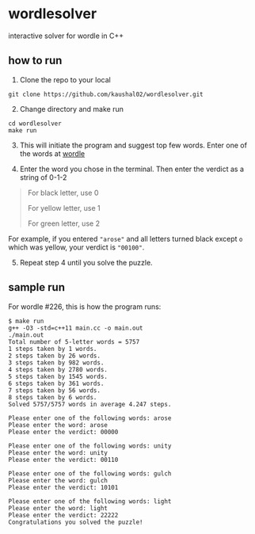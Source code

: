 # wordlesolver
interactive solver for wordle in C++

## how to run

1. Clone the repo to your local

```
git clone https://github.com/kaushal02/wordlesolver.git
```

2. Change directory and make run

```
cd wordlesolver
make run
```

3. This will initiate the program and suggest top few words. Enter one of the words at [wordle](https://www.powerlanguage.co.uk/wordle/)

4. Enter the word you chose in the terminal. Then enter the verdict as a string of 0-1-2

> For black letter, use 0
>
> For yellow letter, use 1
>
> For green letter, use 2

For example, if you entered `"arose"` and all letters turned black except `o` which was yellow, your verdict is `"00100"`.

5. Repeat step 4 until you solve the puzzle.

## sample run

For wordle #226, this is how the program runs:

```shell
$ make run
g++ -O3 -std=c++11 main.cc -o main.out
./main.out
Total number of 5-letter words = 5757
1 steps taken by 1 words.
2 steps taken by 26 words.
3 steps taken by 982 words.
4 steps taken by 2780 words.
5 steps taken by 1545 words.
6 steps taken by 361 words.
7 steps taken by 56 words.
8 steps taken by 6 words.
Solved 5757/5757 words in average 4.247 steps.

Please enter one of the following words: arose
Please enter the word: arose
Please enter the verdict: 00000

Please enter one of the following words: unity
Please enter the word: unity
Please enter the verdict: 00110

Please enter one of the following words: gulch
Please enter the word: gulch
Please enter the verdict: 10101

Please enter one of the following words: light
Please enter the word: light
Please enter the verdict: 22222
Congratulations you solved the puzzle!
```